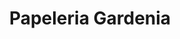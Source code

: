 ---
title: "Papeleria Gardenia"
url: /suchitlan-comala-colima/papeleria-gardenia/
shop: material de oficina
---